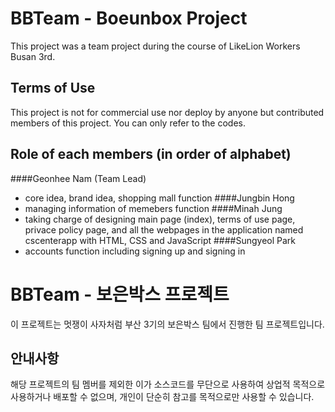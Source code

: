 # BBTeam - Boeunbox Project
This project was a team project during the course of LikeLion Workers Busan 3rd.

## Terms of Use
This project is not for commercial use nor deploy by anyone but contributed members of this project.
You can only refer to the codes.

## Role of each members (in order of alphabet)
####Geonhee Nam (Team Lead)
- core idea, brand idea, shopping mall function
####Jungbin Hong
- managing information of memebers function
####Minah Jung
- taking charge of designing main page (index), terms of use page, privace policy page, and all the webpages in the application named cscenterapp with HTML, CSS and JavaScript
####Sungyeol Park
- accounts function including signing up and signing in


# BBTeam - 보은박스 프로젝트
이 프로젝트는 멋쟁이 사자처럼 부산 3기의 보은박스 팀에서 진행한 팀 프로젝트입니다.

## 안내사항
해당 프로젝트의 팀 멤버를 제외한 이가 소스코드를 무단으로 사용하여 상업적 목적으로 사용하거나 배포할 수 없으며, 개인이 단순히 참고를 목적으로만 사용할 수 있습니다.
